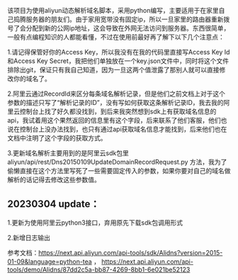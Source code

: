 该项目为使用aliyun动态解析域名脚本，采用python编写，主要适用于在家里自己捣腾服务器的朋友们。由于家用宽带没有固定ip，所以一旦家里的路由器重新拨号了会分配到新的公网ip地址，这会导致在外网无法访问到服务器。东西很简单，一般有点编程知识的人都能看懂，不过在使用前最好再了解下以下几个注意点：

1.请记得保管好你的Access Key，所以我没有在我的代码里直接写Access Key Id和Access Key Secret，我把他们单独放在一个key.json文件中，同时将这个文件排除出git，保证只有我自己知道，因为一旦这两个值泄露了那别人就可以直接修改你的域名了。

2.阿里云通过RecordId来区分每条域名解析记录，但是他们之前文档上对于这个参数的描述只写了“解析记录的ID”，没有写如何获取这条解析记录ID，我去我的阿里云控制台上找了好久都没找到，到后来我突然想到sdk上有获取域名信息的api，我试着用这个果然返回的信息里有这个字段，后来联系了他们客服，他们也说在控制台上没办法找到，也只有通过api获取域名信息才能找到，后来他们也在文档中注明了这个字段的获取方式。

3.更新域名解析主要用到的是阿里云sdk包里aliyun/api/rest/Dns20150109UpdateDomainRecordRequest.py 方法，我为了偷懒直接在这个方法里写死了一些需要固定传入的参数，如果你要对自己的域名做解析的话记得去修改这些参数值。

## 20230304 update：
1.更新为使用阿里云python3接口，弃用原先下载sdk包调用形式

2.新增日志输出

参考文档：https://next.api.aliyun.com/api-tools/sdk/Alidns?version=2015-01-09&language=python-tea ， https://next.api.aliyun.com/api-tools/demo/Alidns/87dd2c5a-bb87-4269-8bb1-6e021be52123
